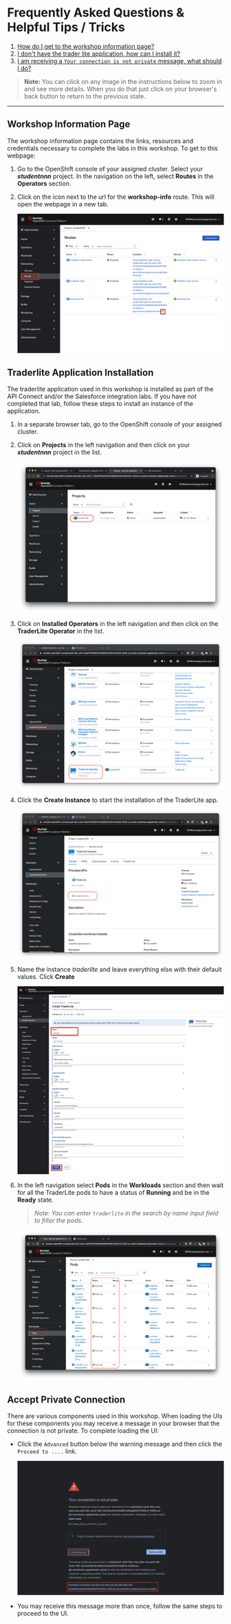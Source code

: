 # Frequently Asked Questions & Helpful Tips / Tricks

1. [How do I get to the workshop information page?](#workshop-information-page)
1. [I don't have the trader lite application, how can I install it?](#traderlite-application-installation)
1. [I am receiving a `Your connection is not private` message, what should I do?](#accept-private-connection)

>**Note:** You can click on any image in the instructions below to zoom in and see more details. When you do that just click on your browser's back button to return to the previous state.

***

## Workshop Information Page

The workshop information page contains the links, resources and credentials necessary to complete the labs in this workshop. To get to this webpage:

1. Go to the OpenShift console of your assigned cluster. Select your  ***studentnnn*** project. In the navigation on the left, select **Routes** in the **Operators** section.

1. Click on the icon next to the url for the **workshop-info** route. This will open the webpage in a new tab.

    [![](images/workshop-info-route.png)](images/workshop-info-route.png)

## Traderlite Application Installation

The traderlite application used in this workshop is installed as part of the API Connect and/or the Salesforce integration labs. If you have not completed that lab, follow these steps to install an instance of the application.

1. In a separate browser tab, go to the OpenShift console of your assigned cluster.

1. Click on **Projects** in the left navigation and then click on your ***studentnnn*** project in the list.

    [![](../exercise-api-connect/images/select-traderlite-project.png)](../exercise-api-connect/images/select-traderlite-project.png)

1. Click on **Installed Operators** in the left navigation and then click on the **TraderLite Operator** in the list.

    [![](../exercise-api-connect/images/select-traderlite-operator.png)](../exercise-api-connect/images/select-traderlite-operator.png)

1. Click the **Create Instance** to start the installation of the TraderLite app.

    [![](../exercise-api-connect/images/traderlite-create-instance.png)](../exercise-api-connect/images/traderlite-create-instance.png)

1. Name the instance *traderlite* and leave everything else with their default values. Click **Create**

    [![](images/traderlite-create-values-default.png)](images/traderlite-create-values-default.png)

1. In the left navigation select **Pods** in the **Workloads** section and then wait for all the TraderLite pods to have a status of **Running** and be in the **Ready** state.

    > *Note: You can enter `traderlite` in the search by name input field to filter the pods.*

    [![](../exercise-api-connect/images/traderlite-pods-ready.png)](../exercise-api-connect/images/traderlite-pods-ready.png)

## Accept Private Connection

There are various components used in this workshop. When loading the UIs for these components you may receive a message in your browser that the connection is not private. To complete loading the UI:

* Click the `Advanced` button below the warning message and then click the `Proceed to ....` link.

    [![](images/private-connection-message.png)](images/private-connection-message.png)

* You may receive this message more than once, follow the same steps to proceed to the UI.
